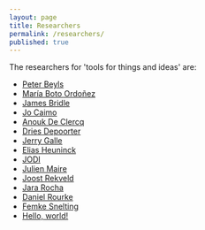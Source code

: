 ```yaml
---
layout: page
title: Researchers
permalink: /researchers/
published: true
---
```

The researchers for 'tools for things and ideas' are:

- [Peter Beyls](https://www.peterbeyls.net/)
- [María Boto Ordoñez](http://laboratorium.bio)
- [James Bridle](https://jamesbridle.com/)
- [Jo Caimo](http://jocaimo.blogspot.com/)
- [Anouk De Clercq](https://portapak.be/)
- [Dries Depoorter](https://driesdepoorter.be/)
- [Jerry Galle](https://jerrygalle.com/)
- [Elias Heuninck](http://eliasheuninck.be/)
- [JODI](http://wwwwwwwww.jodi.org/)
- [Julien Maire](http://julienmaire.blogspot.com/)
- [Joost Rekveld](http://www.joostrekveld.net/)
- [Jara Rocha](http://jararocha.blogspot.com/)
- [Daniel Rourke](http://machinemachine.net/)
- [Femke Snelting](http://snelting.domainepublic.net/)
- <a href="http://example.com/" target="_blank">Hello, world!</a>
